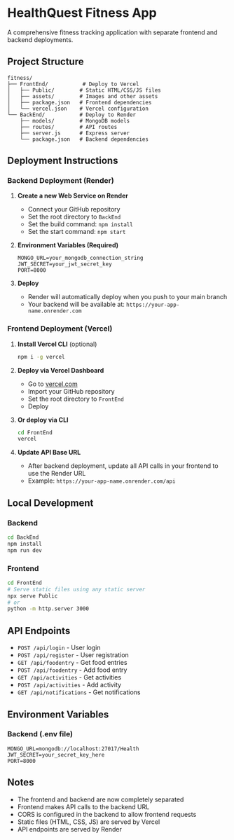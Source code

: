 # HealthQuest Fitness App

A comprehensive fitness tracking application with separate frontend and backend deployments.

## Project Structure

```
fitness/
├── FrontEnd/           # Deploy to Vercel
│   ├── Public/        # Static HTML/CSS/JS files
│   ├── assets/        # Images and other assets
│   ├── package.json   # Frontend dependencies
│   └── vercel.json    # Vercel configuration
└── BackEnd/           # Deploy to Render
    ├── models/        # MongoDB models
    ├── routes/        # API routes
    ├── server.js      # Express server
    └── package.json   # Backend dependencies
```

## Deployment Instructions

### Backend Deployment (Render)

1. **Create a new Web Service on Render**
   - Connect your GitHub repository
   - Set the root directory to `BackEnd`
   - Set the build command: `npm install`
   - Set the start command: `npm start`

2. **Environment Variables (Required)**
   ```
   MONGO_URL=your_mongodb_connection_string
   JWT_SECRET=your_jwt_secret_key
   PORT=8000
   ```

3. **Deploy**
   - Render will automatically deploy when you push to your main branch
   - Your backend will be available at: `https://your-app-name.onrender.com`

### Frontend Deployment (Vercel)

1. **Install Vercel CLI** (optional)
   ```bash
   npm i -g vercel
   ```

2. **Deploy via Vercel Dashboard**
   - Go to [vercel.com](https://vercel.com)
   - Import your GitHub repository
   - Set the root directory to `FrontEnd`
   - Deploy

3. **Or deploy via CLI**
   ```bash
   cd FrontEnd
   vercel
   ```

4. **Update API Base URL**
   - After backend deployment, update all API calls in your frontend to use the Render URL
   - Example: `https://your-app-name.onrender.com/api`

## Local Development

### Backend
```bash
cd BackEnd
npm install
npm run dev
```

### Frontend
```bash
cd FrontEnd
# Serve static files using any static server
npx serve Public
# or
python -m http.server 3000
```

## API Endpoints

- `POST /api/login` - User login
- `POST /api/register` - User registration
- `GET /api/foodentry` - Get food entries
- `POST /api/foodentry` - Add food entry
- `GET /api/activities` - Get activities
- `POST /api/activities` - Add activity
- `GET /api/notifications` - Get notifications

## Environment Variables

### Backend (.env file)
```
MONGO_URL=mongodb://localhost:27017/Health
JWT_SECRET=your_secret_key_here
PORT=8000
```

## Notes

- The frontend and backend are now completely separated
- Frontend makes API calls to the backend URL
- CORS is configured in the backend to allow frontend requests
- Static files (HTML, CSS, JS) are served by Vercel
- API endpoints are served by Render 